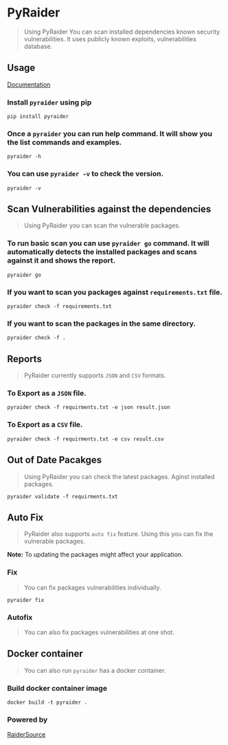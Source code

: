 # PyRaider

> Using PyRaider You can scan installed dependencies known security vulnerabilities. It uses publicly known exploits, vulnerabilities database.
                            
                                    
## Usage

[Documentation](https://pyraider.raidersource.com/#/)

### Install `pyraider` using pip

```commandline
pip install pyraider
```

### Once a `pyraider` you can run help command. It will show you the list commands and examples.

```commandline
pyraider -h
```

### You can use `pyraider -v` to check the version.

```commandline
pyraider -v
```

##  Scan Vulnerabilities against the dependencies
> Using PyRaider you can scan the vulnerable packages.

### To run basic scan you can use `pyraider go` command. It will automatically detects the installed packages and scans against it and shows the report.

```commandline
pyraider go
```

### If you want to scan you packages against `requirements.txt` file.

```commandline
pyraider check -f requirements.txt
```

### If you want to scan the packages in the same directory.

```commandline
pyraider check -f .
```

## Reports
> PyRaider currently supports `JSON` and `CSV` formats.

### To Export as a `JSON` file.

```commandline
pyraider check -f requirments.txt -e json result.json
```

### To Export as a `CSV` file.

```commandline
pyraider check -f requirments.txt -e csv result.csv
```


## Out of Date Pacakges
> Using PyRaider you can check the latest packages. Aginst installed packages.

```commandline
pyraider validate -f requirments.txt
```


## Auto Fix
> PyRaider also supports `auto fix` feature. Using this you can fix the vulnerable packages.

**Note:** To updating the packages might affect your application.

### Fix
> You can fix packages vulnerabilities individually.

```
pyraider fix
```

### Autofix
> You can also fix packages vulnerabilities at one shot.


## Docker container
> You can also run `pyraider` has a docker container.

### Build docker container image

```
docker build -t pyraider .
```

### Powered by

[RaiderSource](https://raidersource.com)